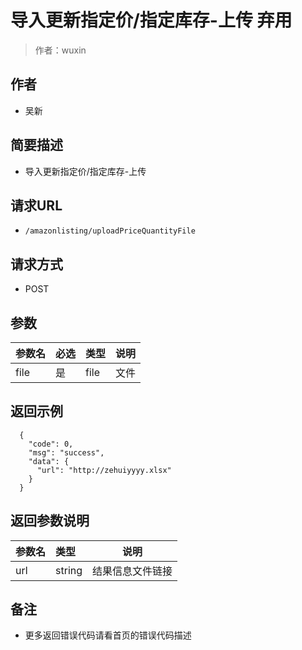 # 导入更新指定价/指定库存-上传   弃用

> 作者：wuxin

## 作者
- 吴新

    
## 简要描述

- 导入更新指定价/指定库存-上传

## 请求URL
- `/amazonlisting/uploadPriceQuantityFile`
  
## 请求方式
- POST 

## 参数

|参数名|必选|类型|说明|
|:----    |:---|:----- |-----   |
|file |是  |file |文件   |

## 返回示例 

``` 
  {
    "code": 0,
	"msg": "success",
    "data": {
      "url": "http://zehuiyyyy.xlsx"
    }
  }
```

## 返回参数说明 

|参数名|类型|说明|
|:-----  |:-----|-----                           |
|url |string   |结果信息文件链接  |

## 备注 

- 更多返回错误代码请看首页的错误代码描述